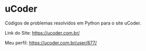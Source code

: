 # uCoder
Códigos de problemas resolvidos em Python para o site uCoder.

Link do Site: https://ucoder.com.br/

Meu perfil: https://ucoder.com.br/user/877/


